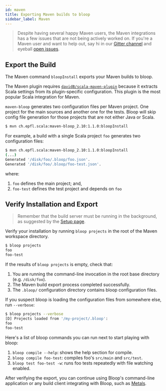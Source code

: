 ```yaml
---
id: maven
title: Exporting Maven builds to bloop
sidebar_label: Maven
---
```


> Despite having several happy Maven users, the Maven integrations has a few issues that are not
being actively worked on. If you're a Maven user and want to help out, say hi in our [Gitter
channel](https://gitter.im/scalacenter/bloop) and eyeball [open
issues](https://github.com/scalacenter/bloop/issues?q=is%3Aissue+is%3Aopen+sort%3Aupdated-desc+label%3Amaven).

## Export the Build

The Maven command `bloopInstall` exports your Maven builds to bloop.

The Maven plugin requires
[`davidB/scala-maven-plugin`](https://github.com/davidB/scala-maven-plugin/) because it extracts
Scala settings from its plugin-specific configuration. This plugin is the most popular Scala
integration for Maven.

`maven-bloop` generates two configuration files per Maven project. One project for the main sources
and another one for the tests. Bloop will skip config file generation for those projects that are
not either Java or Scala.

```bash
$ mvn ch.epfl.scala:maven-bloop_2.10:1.1.0:bloopInstall
```

For example, a build with a single Scala project `foo` generates two configuration files:

```bash
$ mvn ch.epfl.scala:maven-bloop_2.10:1.1.0:bloopInstall
(...)
Generated '/disk/foo/.bloop/foo.json'.
Generated '/disk/foo/.bloop/foo-test.json'.
```

where:
1. `foo` defines the main project; and,
1. `foo-test` defines the test project and depends on `foo`

## Verify Installation and Export

> Remember that the build server must be running in the background, as suggested by the [Setup
page](/setup).

Verify your installation by running `bloop projects` in the root of the Maven workspace directory.

```bash
$ bloop projects
foo
foo-test
```

If the results of `bloop projects` is empty, check that:

1. You are running the command-line invocation in the root base directory (e.g. `/disk/foo`).
1. The Maven build export process completed successfully.
1. The `.bloop/` configuration directory contains bloop configuration files.

If you suspect bloop is loading the configuration files from somewhere else, run `--verbose`:

```bash
$ bloop projects --verbose
[D] Projects loaded from '/my-project/.bloop':
foo
foo-test
```

Here's a list of bloop commands you can run next to start playing with bloop:

1. `bloop compile --help`: shows the help section for compile.
1. `bloop compile foo-test`: compiles foo's `src/main` and `src/test`.
1. `bloop test foo-test -w`: runs foo tests repeatedly with file watching enabled.

After verifying the export, you can continue using Bloop's command-line application or any build
client integrating with Bloop, such as [Metals](https://scalameta.org/metals/).
